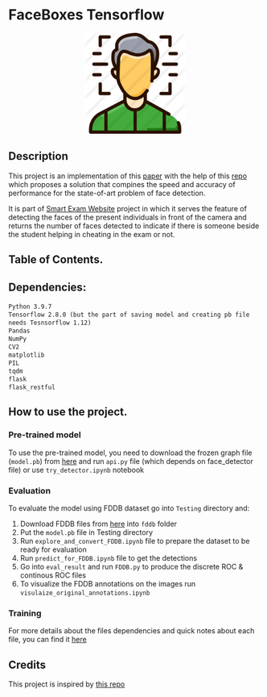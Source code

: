 # FaceBoxes Tensorflow

<div align="center">
  <img height="200" src="assets/face_detection.png">
</div>

## Description

This project is an implementation of this [paper](https://arxiv.org/abs/1708.05234) with the help of this [repo](https://github.com/TropComplique/FaceBoxes-tensorflow) which proposes a solution that compines the speed and accuracy of performance for the state-of-art problem of face detection.

It is part of [Smart Exam Website](https://github.com/Smart-Exam-Website) project in which it serves the feature of detecting the faces of the present individuals in front of the camera and returns the number of faces detected to indicate if there is someone beside the student helping in cheating in the exam or not.


## Table of Contents.
## Dependencies:

    Python 3.9.7
    Tensorflow 2.8.0 (but the part of saving model and creating pb file needs Tesnsorflow 1.12)
    Pandas
    NumPy
    CV2
    matplotlib
    PIL
    tqdm
    flask
    flask_restful

## How to use the project.
### Pre-trained model
To use the pre-trained model, you need to download the frozen graph file (```model.pb```) from [here](https://drive.google.com/drive/folders/1D6vTNt6kiGT4pp6zI0C7-B0_fBw-Jcil?usp=sharing) and run ```api.py``` file (which depends on face_detector file) or use ```try_detector.ipynb``` notebook

### Evaluation
To evaluate the model using FDDB dataset go into ```Testing``` directory and:

  1. Download FDDB files from [here](https://drive.google.com/drive/folders/1Msy4RJS7aAqQng1VfjbNsPJ5JSkUkdfR?usp=sharing) into ```fddb``` folder
  2. Put the ```model.pb``` file in Testing directory
  3. Run ```explore_and_convert_FDDB.ipynb``` file to prepare the dataset to be ready for evaluation
  4. Run ```predict_for_FDDB.ipynb``` file to get the detections
  5. Go into ```eval_result``` and run ```FDDB.py``` to produce the discrete ROC & continous ROC files
  6. To visualize the FDDB annotations on the images run ```visulaize_original_annotations.ipynb```

### Training

For more details about the files dependencies and quick notes about each file, you can find it [here](https://drive.google.com/drive/folders/1BWwN0BDxybPw2crOg98ALnc4V3x-0FXY?usp=sharing) 
## Credits
This project is inspired by [this repo](https://github.com/TropComplique/FaceBoxes-tensorflow)
